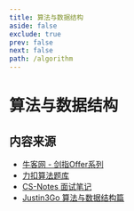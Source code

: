 ```yaml
---
title: 算法与数据结构
aside: false
exclude: true
prev: false
next: false
path: /algorithm
---
```


# 算法与数据结构

## 内容来源

- [牛客网 - 剑指Offer系列](https://www.nowcoder.com/exam/oj/ta?page=1&tpId=13&type=13)
- [力扣算法题库](https://leetcode.cn/problemset/)
- [CS-Notes 面试笔记](https://cyc2018.xyz/)
- [Justin3Go 算法与数据结构篇](https://justin3go.com/notes/%E7%AE%97%E6%B3%95%E4%B8%8E%E6%95%B0%E6%8D%AE%E7%BB%93%E6%9E%84/01%E5%9F%BA%E7%A1%80%E6%A6%82%E5%BF%B5)

<script setup>
import { data } from '../../.vitepress/theme/page_algorithm.data';
import OrderedList from '../../.vitepress/theme/components/OrderedList.vue';
</script>

<OrderedList :data="data"></OrderedList>
